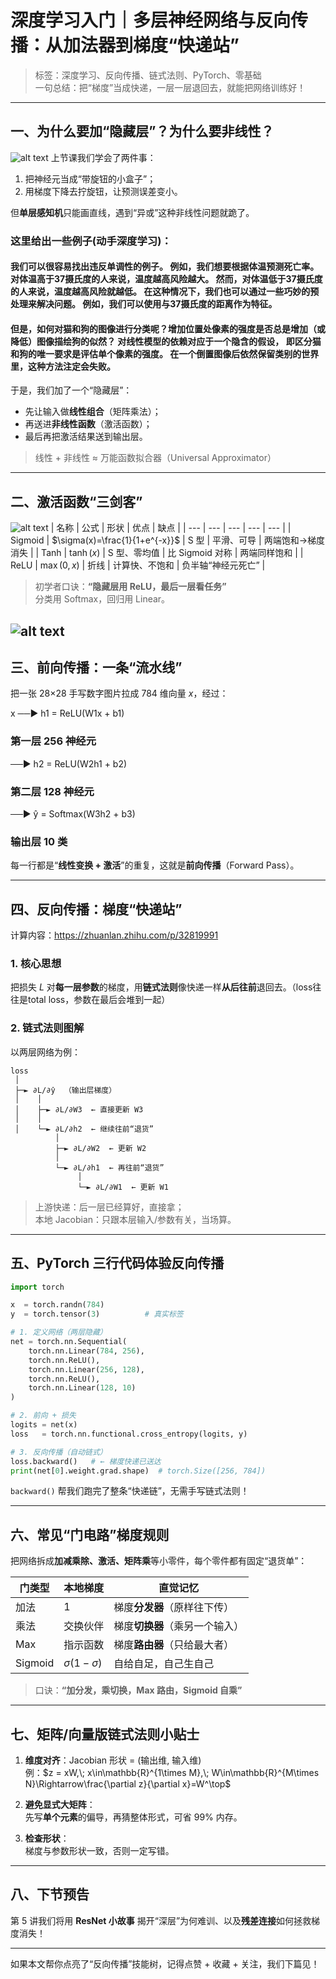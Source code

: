 
# 深度学习入门｜多层神经网络与反向传播：从加法器到梯度“快递站”

> 标签：深度学习、反向传播、链式法则、PyTorch、零基础  
> 一句总结：把“梯度”当成快递，一层一层退回去，就能把网络训练好！

---

## 一、为什么要加“隐藏层”？为什么要非线性？

![alt text](image-2.png)
上节课我们学会了两件事：

1. 把神经元当成“带旋钮的小盒子”；
2. 用梯度下降去拧旋钮，让预测误差变小。

但**单层感知机**只能画直线，遇到“异或”这种非线性问题就跪了。

### 这里给出一些例子(动手深度学习)：
#### 我们可以很容易找出违反单调性的例子。 例如，我们想要根据体温预测死亡率。 对体温高于37摄氏度的人来说，温度越高风险越大。 然而，对体温低于37摄氏度的人来说，温度越高风险就越低。 在这种情况下，我们也可以通过一些巧妙的预处理来解决问题。 例如，我们可以使用与37摄氏度的距离作为特征。

#### 但是，如何对猫和狗的图像进行分类呢？增加位置处像素的强度是否总是增加（或降低）图像描绘狗的似然？ 对线性模型的依赖对应于一个隐含的假设， 即区分猫和狗的唯一要求是评估单个像素的强度。 在一个倒置图像后依然保留类别的世界里，这种方法注定会失败。

于是，我们加了一个“隐藏层”：

- 先让输入做**线性组合**（矩阵乘法）；
- 再送进**非线性函数**（激活函数）；
- 最后再把激活结果送到输出层。


> 线性 + 非线性 ≈ 万能函数拟合器（Universal Approximator）

---

## 二、激活函数“三剑客”
![alt text](image-3.png)
| 名称 | 公式 | 形状 | 优点 | 缺点 |
| --- | --- | --- | --- | --- |
| Sigmoid | $\sigma(x)=\frac{1}{1+e^{-x}}$ | S 型 | 平滑、可导 | 两端饱和→梯度消失 |
| Tanh | $\tanh(x)$ | S 型、零均值 | 比 Sigmoid 对称 | 两端同样饱和 |
| ReLU | $\max(0,x)$ | 折线 | 计算快、不饱和 | 负半轴“神经元死亡” |

> 初学者口诀：**“隐藏层用 ReLU，最后一层看任务”**  
> 分类用 Softmax，回归用 Linear。

![alt text](image-4.png)
---

## 三、前向传播：一条“流水线”

把一张 28×28 手写数字图片拉成 784 维向量 $x$，经过：


x  ──►  h1 = ReLU(W1x + b1)      
### 第一层 256 神经元
──►  h2 = ReLU(W2h1 + b2)   
### 第二层 128 神经元
──►  ŷ = Softmax(W3h2 + b3) 
### 输出层 10 类


每一行都是“**线性变换 + 激活**”的重复，这就是**前向传播**（Forward Pass）。

---

## 四、反向传播：梯度“快递站”
计算内容：https://zhuanlan.zhihu.com/p/32819991

### 1. 核心思想

把损失 $L$ 对**每一层参数**的梯度，用**链式法则**像快递一样**从后往前**退回去。（loss往往是total loss，参数在最后会堆到一起）

### 2. 链式法则图解

以两层网络为例：

```
loss
 │
 ├─► ∂L/∂ŷ  （输出层梯度）
 │    │
 │    ├─► ∂L/∂W3  ← 直接更新 W3
 │    │
 │    └─► ∂L/∂h2  ← 继续往前“退货”
          │
          ├─► ∂L/∂W2  ← 更新 W2
          │
          └─► ∂L/∂h1  ← 再往前“退货”
               │
               └─► ∂L/∂W1  ← 更新 W1
```



> 上游快递：后一层已经算好，直接拿；  
> 本地 Jacobian：只跟本层输入/参数有关，当场算。

---

## 五、PyTorch 三行代码体验反向传播

```python
import torch

x  = torch.randn(784)
y  = torch.tensor(3)          # 真实标签

# 1. 定义网络（两层隐藏）
net = torch.nn.Sequential(
    torch.nn.Linear(784, 256),
    torch.nn.ReLU(),
    torch.nn.Linear(256, 128),
    torch.nn.ReLU(),
    torch.nn.Linear(128, 10)
)

# 2. 前向 + 损失
logits = net(x)
loss   = torch.nn.functional.cross_entropy(logits, y)

# 3. 反向传播（自动链式）
loss.backward()   # ← 梯度快递已送达
print(net[0].weight.grad.shape)  # torch.Size([256, 784])
```

`backward()` 帮我们跑完了整条“快递链”，无需手写链式法则！

---

## 六、常见“门电路”梯度规则

把网络拆成**加减乘除、激活、矩阵乘**等小零件，每个零件都有固定“退货单”：

| 门类型 | 本地梯度 | 直觉记忆 |
| --- | --- | --- |
| 加法 | 1 | 梯度**分发器**（原样往下传） |
| 乘法 | 交换伙伴 | 梯度**切换器**（乘另一个输入） |
| Max | 指示函数 | 梯度**路由器**（只给最大者） |
| Sigmoid | $\sigma(1-\sigma)$ | 自给自足，自己生自己 |

> 口诀：**“加分发，乘切换，Max 路由，Sigmoid 自乘”**

---

## 七、矩阵/向量版链式法则小贴士

1. **维度对齐**：Jacobian 形状 = (输出维, 输入维)  
   例：$z = xW,\; x\in\mathbb{R}^{1\times M},\; W\in\mathbb{R}^{M\times N}\Rightarrow\frac{\partial z}{\partial x}=W^\top$

2. **避免显式大矩阵**：  
   先写**单个元素**的偏导，再猜整体形式，可省 99% 内存。

3. **检查形状**：  
   梯度与参数形状一致，否则一定写错。

---

## 八、下节预告

第 5 讲我们将用 **ResNet 小故事** 揭开“深层”为何难训、以及**残差连接**如何拯救梯度消失！

---

如果本文帮你点亮了“反向传播”技能树，记得点赞 + 收藏 + 关注，我们下篇见！
